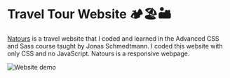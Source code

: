# Travel Tour Website 🏕️🏖️🏜️
[Natours](shakiba-vakili.github.io/Natours-learner/) is a travel website that I coded and learned in the Advanced CSS and Sass course taught by Jonas Schmedtmann. I coded this website with only CSS and no JavaScript. Natours is a responsive webpage.

<img src="demo.png" alt="Website demo" title="Aimeos"  />

